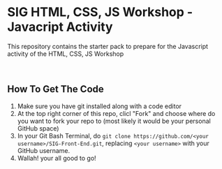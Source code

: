 # SIG HTML, CSS, JS Workshop - Javacript Activity

This repository contains the starter pack to prepare for the Javascript activity of the HTML, CSS, JS Workshop

<br>

## How To Get The Code
1. Make sure you have git installed along with a code editor
2. At the top right corner of this repo, clicl "Fork" and choose where do you want to fork your repo to (most likely it would be your personal GitHub space)
3. In your Git Bash Terminal, do `git clone https://github.com/<your username>/SIG-Front-End.git`, replacing `<your username>` with your GitHub username.
4. Wallah! your all good to go!
